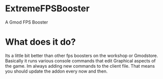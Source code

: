# ExtremeFPSBooster
A Gmod FPS Booster

# What does it do?

Its a little bit better than other fps boosters on the workshop or Gmodstore.
Basically it runs various console commands that edit Graphical aspects of the game.
Im always adding new commands to the client file. That means you should update the addon every now and then.


